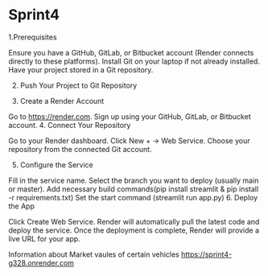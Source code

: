 # Sprint4
1.Prerequisites

Ensure you have a GitHub, GitLab, or Bitbucket account (Render connects directly to these platforms).
Install Git on your laptop if not already installed.
Have your project stored in a Git repository.

2. Push Your Project to Git Repository

3. Create a Render Account

Go to https://render.com.
Sign up using your GitHub, GitLab, or Bitbucket account.
4. Connect Your Repository

Go to your Render dashboard.
Click New + → Web Service.
Choose your repository from the connected Git account.

5. Configure the Service

Fill in the service name.
Select the branch you want to deploy (usually main or master).
Add necessary build commands(pip install streamlit & pip install -r requirements.txt)
Set the start command (streamlit run app.py)
6. Deploy the App

Click Create Web Service.
Render will automatically pull the latest code and deploy the service.
Once the deployment is complete, Render will provide a live URL for your app.

Information about Market vaules of certain vehicles
https://sprint4-g328.onrender.com